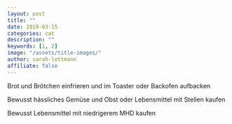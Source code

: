 ```yaml
---
layout: post
title: ""
date: 2019-03-15
categories: cat
description: ""
keywords: [1, 2]
image: "/assets/title-images/"
author: sarah-lettmann
affiliate: false
---
```


Brot und Brötchen einfrieren und im Toaster oder Backofen aufbacken

Bewusst hässliches Gemüse und Obst oder Lebensmittel mit Stellen kaufen

Bewusst Lebensmittel mit niedrigerem MHD kaufen

